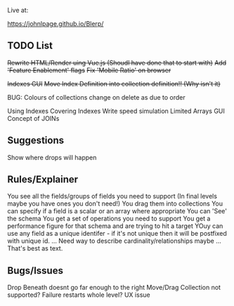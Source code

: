 Live at:

https://johnlpage.github.io/Blerp/


TODO List
----------
~~Rewrite HTML/Render uing Vue.js (Shoudl have done that to start with)~~
~~Add 'Feature Enablement' flags~~
~~Fix 'Mobile Ratio' on browser~~

~~Indexes GUI~~
  ~~Move Index Definition into collection definition!! (Why isn't it)~~

BUG: Colours of collections change on delete as due to order

Using Indexes
Covering Indexes
Write speed simulation
Limited Arrays GUI
Concept of JOINs


Suggestions
------------

Show where drops will happen


Rules/Explainer
-----------------

You see all the fields/groups of fields you need to support (In final levels maybe you have ones you don't need!)
You drag them into collections
You can specify if a field is a scalar or an array where appropriate
You can 'See' the schema
You get a set of operations you need to support
You get a performance figure for that schema and are trying to hit a target
YOuy can use any field as a unique identifer - if it's not unique then it will be postfixed with unique id.
... Need way to describe cardinality/relationships maybe
... That's best as text.




Bugs/Issues
------------
Drop Beneath doesnt go far enough to the right
Move/Drag Collection not supported?
Failure restarts whole level? UX issue

